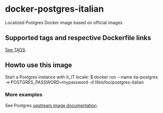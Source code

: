 # docker-postgres-italian
Localized Postgres Docker image based on official images

## Supported tags and respective Dockerfile links
[See TAGS](https://hub.docker.com/r/lifeisfoo/postgres-italian/tags/).

## Howto use this image

Start a Postgres instance with it_IT locale:
    $ docker run --name ita-postgres -e POSTGRES_PASSWORD=mypassword -d lifeisfoo/postgres-italian

### More examples
See Postgres [upstream image documentation](https://hub.docker.com/r/library/postgres/).
